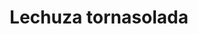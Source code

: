 ---
title: Lechuza tornasolada
date: 
draft: false

# descripcion
description : Dije de plata y nácar

materials: Plata 925

color: Plateado y nácar

dimensions: 2cm largo

code: 02-25-0691

type: "Dijes"

categories: []

price: $3.350,00

price_eftvo: $2.850,00

# Images
# first image will be shown in the product page
images:
  # - image: "images/path_to_image"
  # La ubicacion de las imagenes es imagenes/Dijes/Dijes.Nácar/02-25-0691-lechuza-tornasolada
  - image: "./images/dijes/nácar/02-25-0691.JPG"
---